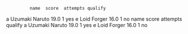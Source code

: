              name  score  attempts qualify
a  Uzumaki Naruto   19.0         1     yes
e     Loid Forger   16.0         1      no             name  score  attempts qualify
a  Uzumaki Naruto   19.0         1     yes
e     Loid Forger   16.0         1      no